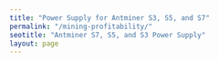 ```yaml
---
title: "Power Supply for Antminer S3, S5, and S7"
permalink: "/mining-profitability/"
seotitle: "Antminer S7, S5, and S3 Power Supply"
layout: page
---
```

